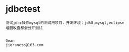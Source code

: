jdbctest
========

	测试jdbc操作mysql的测试用项目，开发环境：jdk8,mysql,eclipse
	增删改查都会分开测试


    Dean
    jierancto@163.com
